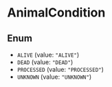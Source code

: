 # AnimalCondition

## Enum

* `ALIVE` (value: `"ALIVE"`)
* `DEAD` (value: `"DEAD"`)
* `PROCESSED` (value: `"PROCESSED"`)
* `UNKNOWN` (value: `"UNKNOWN"`)
